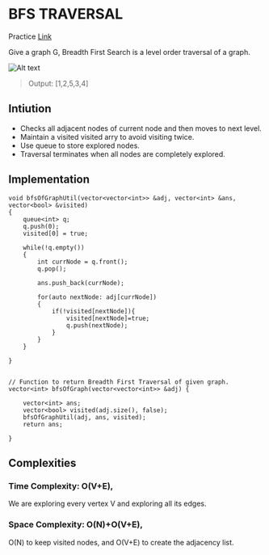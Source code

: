 # BFS TRAVERSAL

Practice [Link](https://www.geeksforgeeks.org/problems/bfs-traversal-of-graph/1)

Give a graph G, Breadth First Search is a level order traversal of a graph.

![Alt text](/images/bfs-traversal.png)

> Output: [1,2,5,3,4]

## Intiution
- Checks all adjacent nodes of current node and then moves to next level.
- Maintain a visited visited arry to avoid visiting twice.
- Use queue to store explored nodes.
- Traversal terminates when all nodes are completely explored.


## Implementation
```
void bfsOfGraphUtil(vector<vector<int>> &adj, vector<int> &ans, vector<bool> &visited)
{
    queue<int> q;
    q.push(0);
    visited[0] = true;

    while(!q.empty())
    {
        int currNode = q.front();
        q.pop();
        
        ans.push_back(currNode);
        
        for(auto nextNode: adj[currNode])
        {
            if(!visited[nextNode]){
                visited[nextNode]=true;
                q.push(nextNode);
            }
        }
    }

}


// Function to return Breadth First Traversal of given graph.
vector<int> bfsOfGraph(vector<vector<int>> &adj) {
    
    vector<int> ans;
    vector<bool> visited(adj.size(), false);
    bfsOfGraphUtil(adj, ans, visited);
    return ans;
    
}
```

## Complexities

### Time Complexity: O(V+E), 
We are exploring every vertex V and exploring all its edges. 



### Space Complexity: O(N)+O(V+E), 
O(N) to keep visited nodes, and O(V+E) to create the adjacency list.